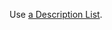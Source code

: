 Use [a Description List](https://developer.mozilla.org/en-US/docs/Web/HTML/Element/dl).

<script>
/* To open external links in new window */
Array.from(document.links)
  .filter(link => link.hostname != window.location.hostname)
  .forEach(link => link.target = '_blank');
</script>

